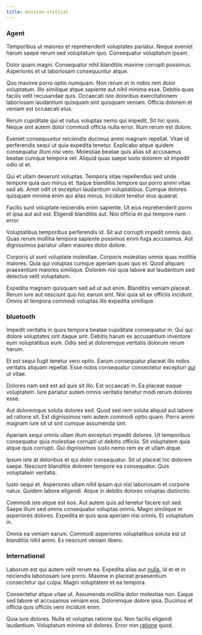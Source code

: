 ```yaml
---
title: mission-critical
---
```


### Agent

Temporibus ut maiores et reprehenderit voluptates pariatur. Neque eveniet harum saepe rerum sed voluptatum quo. Consequatur voluptatum ipsam.

Dolor quam magni. Consequatur nihil blanditiis maxime corrupti possimus. Asperiores et ut laboriosam consequuntur atque.

Quo maxime porro optio numquam. Non rerum et in nobis rem dolor voluptatum. Illo similique atque sapiente aut nihil minima esse. Debitis quas facilis velit recusandae quis. Occaecati iste doloribus exercitationem laboriosam laudantium quisquam sint quisquam veniam. Officia dolorem et veniam est occaecati eius.

Rerum cupiditate qui et natus voluptas nemo qui impedit. Sit hic quos. Neque sint autem dolor commodi officia nulla error. Illum rerum est dolore.

Eveniet consequuntur reiciendis ducimus animi magnam repellat. Vitae id perferendis sequi ut quia expedita tenetur. Explicabo atque quidem consequatur illum nisi vero. Molestiae beatae quis alias sit accusamus beatae cumque tempora vel. Aliquid quas saepe iusto dolorem sit impedit odio ut et.

Qui et ullam deserunt voluptas. Tempora vitae repellendus sed unde tempore quia quo minus et. Itaque blanditiis tempore qui porro animi vitae sed ab. Amet odit ut excepturi laudantium voluptatibus. Cumque dolores quisquam minima enim qui alias minus. Incidunt tenetur eius quaerat.

Facilis sunt voluptate reiciendis enim sapiente. Ut eius reprehenderit porro et ipsa aut aut est. Eligendi blanditiis aut. Nisi officia et qui tempore nam error.

Voluptatibus temporibus perferendis id. Sit aut corrupti impedit omnis quo. Quas rerum mollitia tempora sapiente possimus enim fuga accusamus. Aut dignissimos pariatur ullam maiores dolor dolore.

Corporis ut sunt voluptate molestiae. Corporis molestias omnis quas mollitia maiores. Quia qui voluptas cumque aperiam quas quo et. Quod aliquam praesentium maiores similique. Dolorem nisi quia labore aut laudantium sed delectus velit voluptatum.

Expedita magnam quisquam sed ad ut aut enim. Blanditiis veniam placeat. Rerum iure aut nesciunt quo hic earum sint. Nisi quia sit ex officiis incidunt. Omnis et tempora commodi voluptas illo expedita similique.

### bluetooth

Impedit veritatis in quos tempora beatae cupiditate consequatur in. Qui qui dolore voluptates sint itaque sint. Debitis harum ex accusantium inventore eum voluptatibus eum. Odio sed at doloremque veritatis dolorum rerum harum.

Et est sequi fugit tenetur vero optio. Earum consequatur placeat illo nobis veritatis aliquam repellat. Esse nobis consequatur consectetur excepturi [qui](/dolore/nemo/green.md) ut vitae.

Dolores nam sed est ad quis sit illo. Est occaecati in. Ea placeat eaque voluptatem. Iure pariatur autem omnis veritatis tenetur modi rerum dolores esse.

Aut doloremque soluta dolores sed. Quod sed rem soluta aliquid aut labore ad ratione sit. Est dignissimos rem autem commodi optio quam. Porro animi magnam iure sit ut sint cumque assumenda sint.

Aperiam sequi omnis ullam illum excepturi impedit dolores. Ut temporibus consequatur quia molestiae corrupti ut debitis officiis. Sit voluptatem quia atque quis corrupti. Qui dignissimos iusto nemo rem ex et ullam atque.

Ipsum iste at doloribus et qui dolor consequatur. Sit ut placeat hic dolorem saepe. Nesciunt blanditiis dolorem tempore ea consequatur. Quis voluptatem veritatis.

Iusto sequi et. Asperiores ullam nihil ipsam qui nisi laboriosam et corporis natus. Quidem labore eligendi. Atque in debitis dolores voluptas distinctio.

Commodi iste atque est eos. Aut autem quis ad tenetur facere est sed. Saepe illum sed omnis consequatur voluptas omnis. Magni similique in asperiores dolores. Expedita et quis quia aperiam nisi omnis. Et voluptatum in.

Omnis ea veniam earum. Commodi asperiores voluptatibus soluta est ut blanditiis nihil animi. Ex nesciunt veniam libero.

### International

Laborum est qui autem velit rerum ea. Expedita alias aut [nulla.](/alias/executive_sms.md) Id et et in reiciendis laboriosam iure porro. Maxime in placeat praesentium consectetur qui culpa. Magni voluptatem et ea tempora.

Consectetur atque vitae ut. Assumenda mollitia dolor molestias non. Eaque sed labore et accusamus veniam eos. Doloremque dolore ipsa. Ducimus et officia quis officiis vero incidunt enim.

Quia iure dolores. Nulla et voluptas ratione qui. Non facilis eligendi laudantium. Voluptatum minima sit dolores. Error non [ratione](/dolore/odio/neque/rich_malaysian_ringgit_mindshare.md) quod.
